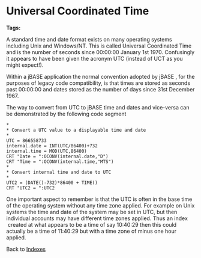 # Universal Coordinated Time

<PageHeader />

**Tags:**
<badge text='file indexing' vertical='middle' />

A standard time and date format exists on many operating systems including Unix and Windows/NT. This is called Universal Coordinated Time and is the number of seconds since 00:00:00 January 1st 1970. Confusingly it appears to have been given the acronym UTC (instead of UCT as you might expect!).

Within a jBASE application the normal convention adopted by jBASE , for the purposes of legacy code compatibility, is that times are stored as seconds past 00:00:00 and dates stored as the number of days since 31st December 1967.

The way to convert from UTC to jBASE time and dates and vice-versa can be demonstrated by the following code segment

```
*
* Convert a UTC value to a displayable time and date
*
UTC = 866558733
internal.date = INT(UTC/86400)+732
internal.time = MOD(UTC,86400)
CRT "Date = ":OCONV(internal.date,"D")
CRT "Time = ":OCONV(internal.time,"MTS")
*
* Convert internal time and date to UTC
*
UTC2 = (DATE()-732)*86400 + TIME()
CRT "UTC2 = ":UTC2
```

One important aspect to remember is that the UTC is often in the base time of the operating system without any time zone applied. For example on Unix systems the time and date of the system may be set in UTC, but then individual accounts may have different time zones applied. Thus an index  created at what appears to be a time of say 10:40:29 then this could actually be a time of 11:40:29 but with a time zone of minus one hour applied.

Back to [Indexes](./../README.md)
